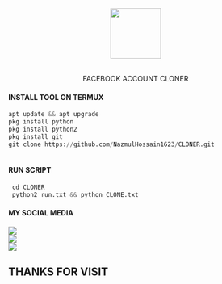

<div id="header" align="center">

  <img src="https://media.giphy.com/media/f7tjJVK7DHzG9OLua5/giphy.gif" width="100"/>

</div>

</br>
<p align="center">
      FACEBOOK ACCOUNT CLONER
</p>

  #### INSTALL TOOL ON TERMUX
```python
apt update && apt upgrade 
pkg install python 
pkg install python2 
pkg install git
git clone https://github.com/NazmulHossain1623/CLONER.git
 
```
#### RUN SCRIPT
```python
 cd CLONER
 python2 run.txt && python CLONE.txt
```


#### MY SOCIAL MEDIA

[![](https://img.shields.io/badge/Github-black?logo=Github&logoColor=red&labelColor=black)](https://github.com/NazmulHossain1623) <br>
[![](https://img.shields.io/badge/Facebook-black?logo=Facebook&logoColor=red&labelColor=blue)](https://www.facebook.com/NazmulHossain16239) <br>
[![](https://img.shields.io/badge/Facebook-black?logo=Facebook&logoColor=yellow&labelColor=red)](https://www.facebook.com/profile.php?id=100043316096491) <br>

<h2> THANKS FOR VISIT <h2\>
